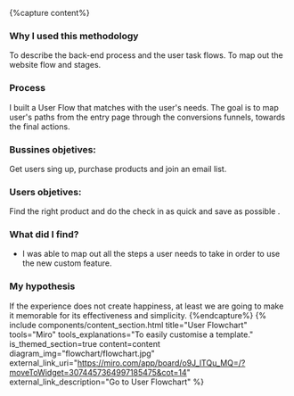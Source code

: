 {%capture content%}
### Why I used this methodology
To describe the back-end process and the user task flows. To map out the website flow and stages.
### Process

I built a User Flow that matches with the user's needs. The goal is to map user's paths from the entry page through the conversions funnels, towards the final actions.

### Bussines objetives:
Get users sing up, purchase products and join an email list.

### Users objetives:
Find the right product and do the check in as quick and save as possible .

### What did I find?
*  I was able to map out all the steps a user needs to take in  order to use the new custom feature. 
### My hypothesis
If the experience does not create happiness, at least we are going to make it memorable for its effectiveness and simplicity.
{%endcapture%}
{%
include components/content_section.html
title="User Flowchart"
tools="Miro"
tools_explanations="To easily customise a template."
is_themed_section=true
content=content
diagram_img="flowchart/flowchart.jpg"
external_link_uri="https://miro.com/app/board/o9J_lTQu_MQ=/?moveToWidget=3074457364997185475&cot=14"
external_link_description="Go to User Flowchart"
%}
